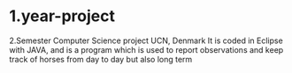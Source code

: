 # 1.year-project
2.Semester Computer Science project UCN, Denmark
It is coded in Eclipse with JAVA, and is a program which is used to report observations and keep track of horses from day to day but also long term
